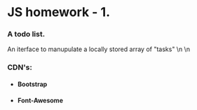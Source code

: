 # **JS homework - 1.**
  
### A todo list.
An iterface to manupulate a locally stored array of "tasks"
\n
\n
### **CDN's:**
- #### Bootstrap
- #### Font-Awesome
